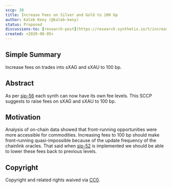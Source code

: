 ```yaml
---
sccp: 38
title: Increase Fees on Silver and Gold to 100 bp
author: Kaleb Keny (@kaleb-keny)
status: Proposed
discussions-to: [research-post](https://research.synthetix.io/t/increase-fees-on-silver-and-gold-to-100-bp/168)
created: <2020-08-05>
---
```


## Simple Summary

Increase fees on trades into sXAG and sXAU to 100 bp.

## Abstract

<!--A short (~200 word) description of the variable change proposed.-->

As per [sip-56](https://github.com/Synthetixio/SIPs/blob/master/SIPS/sip-56.md) each synth can now have its own fee levels. This SCCP suggests to raise fees on sXAG and sXAU to 100 bp.

## Motivation

Analysis of on-chain data showed that front-running opportunities were more accessible for commodities. Increasing fees to 100 bp should make front-running quasi-impossible because of the update frequency of the chainlink oracles. That said when [sip-52](https://sips.synthetix.io/sips/sip-52) is implemented we should be able to lower these fees back to previous levels.

## Copyright

Copyright and related rights waived via [CC0](https://creativecommons.org/publicdomain/zero/1.0/).
